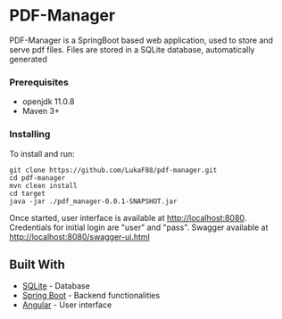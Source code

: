 # PDF-Manager

PDF-Manager is a SpringBoot based web application, used to store and serve pdf files. Files are stored in a SQLite database, automatically generated

### Prerequisites

- openjdk 11.0.8
- Maven 3+

### Installing

To install and run:
```
git clone https://github.com/LukaF88/pdf-manager.git
cd pdf-manager
mvn clean install
cd target
java -jar ./pdf_manager-0.0.1-SNAPSHOT.jar
```

Once started, user interface is available at [http://localhost:8080](http://localhost:8080). Credentials for initial login are "user" and "pass". Swagger available at [http://localhost:8080/swagger-ui.html](http://localhost:8080/swagger-ui.html)

## Built With

* [SQLite](https://www.sqlite.org/) - Database
* [Spring Boot](https://spring.io/projects/spring-boot) - Backend functionalities
* [Angular](https://angular.io/) - User interface
